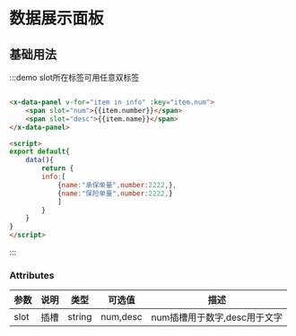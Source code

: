 # 数据展示面板

## 基础用法

:::demo slot所在标签可用任意双标签


```html

<x-data-panel v-for="item in info" :key="item.num">
    <span slot="num">{{item.number}}</span>
    <span slot="desc">{{item.name}}</span>
</x-data-panel>

<script>
export default{
    data(){
        return {
        info:[
            {name:"承保单量",number:2222,},
            {name:"保险单量",number:2222,}
            ]
        }
    }
}
</script>

```
:::

### Attributes

| 参数      | 说明    | 类型      | 可选值       | 描述  |
|---------- |-------- |---------- |-------------  |-------- |
| slot     |  插槽   | string  |   num,desc|  num插槽用于数字,desc用于文字|
